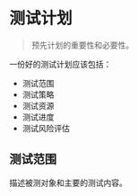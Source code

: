# 测试计划

> 预先计划的重要性和必要性。

一份好的测试计划应该包括：

- 测试范围
- 测试策略
- 测试资源
- 测试进度
- 测试风险评估



## 测试范围

描述被测对象和主要的测试内容。



